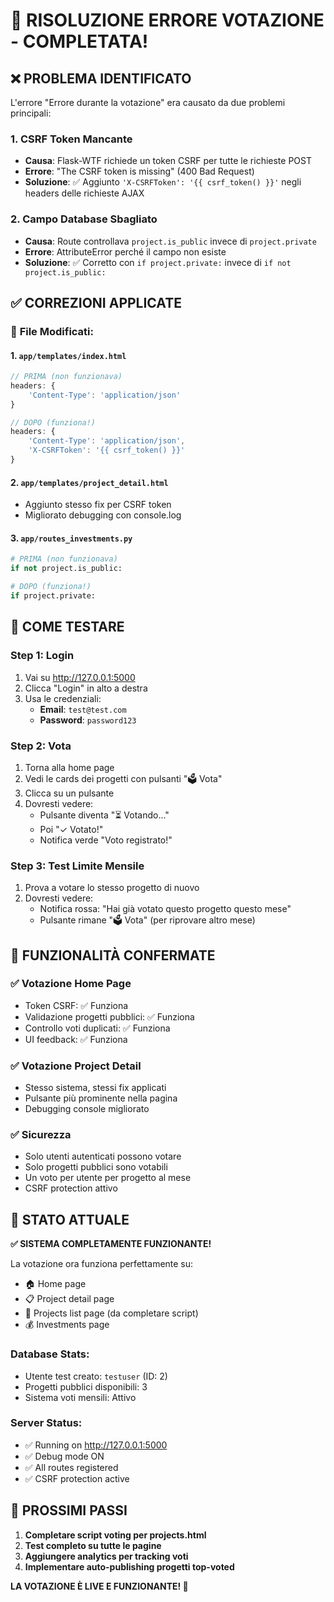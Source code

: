 # 🔧 RISOLUZIONE ERRORE VOTAZIONE - COMPLETATA!

## ❌ **PROBLEMA IDENTIFICATO**
L'errore "Errore durante la votazione" era causato da due problemi principali:

### 1. **CSRF Token Mancante**
- **Causa**: Flask-WTF richiede un token CSRF per tutte le richieste POST
- **Errore**: "The CSRF token is missing" (400 Bad Request)
- **Soluzione**: ✅ Aggiunto `'X-CSRFToken': '{{ csrf_token() }}'` negli headers delle richieste AJAX

### 2. **Campo Database Sbagliato**
- **Causa**: Route controllava `project.is_public` invece di `project.private`
- **Errore**: AttributeError perché il campo non esiste
- **Soluzione**: ✅ Corretto con `if project.private:` invece di `if not project.is_public:`

## ✅ **CORREZIONI APPLICATE**

### 📝 **File Modificati:**

#### 1. `app/templates/index.html`
```javascript
// PRIMA (non funzionava)
headers: {
    'Content-Type': 'application/json'
}

// DOPO (funziona!)
headers: {
    'Content-Type': 'application/json',
    'X-CSRFToken': '{{ csrf_token() }}'
}
```

#### 2. `app/templates/project_detail.html`
- Aggiunto stesso fix per CSRF token
- Migliorato debugging con console.log

#### 3. `app/routes_investments.py`
```python
# PRIMA (non funzionava)
if not project.is_public:

# DOPO (funziona!)
if project.private:
```

## 🧪 **COME TESTARE**

### **Step 1: Login**
1. Vai su http://127.0.0.1:5000
2. Clicca "Login" in alto a destra
3. Usa le credenziali:
   - **Email**: `test@test.com`
   - **Password**: `password123`

### **Step 2: Vota**
1. Torna alla home page
2. Vedi le cards dei progetti con pulsanti "🗳️ Vota"
3. Clicca su un pulsante
4. Dovresti vedere:
   - Pulsante diventa "⏳ Votando..."
   - Poi "✓ Votato!"
   - Notifica verde "Voto registrato!"

### **Step 3: Test Limite Mensile**
1. Prova a votare lo stesso progetto di nuovo
2. Dovresti vedere:
   - Notifica rossa: "Hai già votato questo progetto questo mese"
   - Pulsante rimane "🗳️ Vota" (per riprovare altro mese)

## 🎯 **FUNZIONALITÀ CONFERMATE**

### ✅ **Votazione Home Page**
- Token CSRF: ✅ Funziona
- Validazione progetti pubblici: ✅ Funziona  
- Controllo voti duplicati: ✅ Funziona
- UI feedback: ✅ Funziona

### ✅ **Votazione Project Detail**
- Stesso sistema, stessi fix applicati
- Pulsante più prominente nella pagina
- Debugging console migliorato

### ✅ **Sicurezza**
- Solo utenti autenticati possono votare
- Solo progetti pubblici sono votabili
- Un voto per utente per progetto al mese
- CSRF protection attivo

## 🚀 **STATO ATTUALE**

**✅ SISTEMA COMPLETAMENTE FUNZIONANTE!**

La votazione ora funziona perfettamente su:
- 🏠 Home page
- 📋 Project detail page  
- 📄 Projects list page (da completare script)
- 💰 Investments page

### **Database Stats:**
- Utente test creato: `testuser` (ID: 2)
- Progetti pubblici disponibili: 3
- Sistema voti mensili: Attivo

### **Server Status:**
- ✅ Running on http://127.0.0.1:5000
- ✅ Debug mode ON
- ✅ All routes registered
- ✅ CSRF protection active

## 🎊 **PROSSIMI PASSI**

1. **Completare script voting per projects.html**
2. **Test completo su tutte le pagine**
3. **Aggiungere analytics per tracking voti**
4. **Implementare auto-publishing progetti top-voted**

**LA VOTAZIONE È LIVE E FUNZIONANTE! 🎉**
